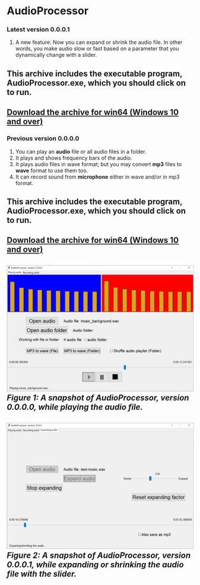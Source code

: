 # AudioProcessor
### Latest version 0.0.0.1
1) A new feature: Now you can expand or shrink the audio file. In other words, you make audio slow or fast based on a parameter that you dynamically change with a slider.
## This archive includes the executable program, **AudioProcessor.exe**, which you should click on to run.
[Download the archive for win64 (Windows 10 and over)](https://drive.google.com/file/d/1z2K-2WKkv56t-UwDoYVzOq03C6vqzijW/view?usp=share_link)
---
### Previous version 0.0.0.0
1) You can play an **audio** file or all audio files in a folder.
2) It plays and shows frequency bars of the audio.
3) It plays audio files in wave format; but you may convert **mp3** files to **wave** format to use them too.
4) It can record sound from **microphone** either in wave and/or in mp3 format.
## This archive includes the executable program, **AudioProcessor.exe**, which you should click on to run.
[Download the archive for win64 (Windows 10 and over)](https://drive.google.com/file/d/1GcjKEWJcUEZzPX_s_jdiT27mxg0hUDIK/view?usp=share_link)
---
![A snapshot of the FaceProcessor: FaceProcessor, version 0-0-0-0](Media/ver-0-0-0-0.jpg) *Figure 1: A snapshot of AudioProcessor, version 0.0.0.0, while playing the audio file.*
---

![A snapshot of the FaceProcessor: FaceProcessor, version 0-0-0-1](Media/ver-0-0-0-1.jpg) *Figure 2: A snapshot of AudioProcessor, version 0.0.0.1, while expanding or shrinking the audio file with the slider.*
---
